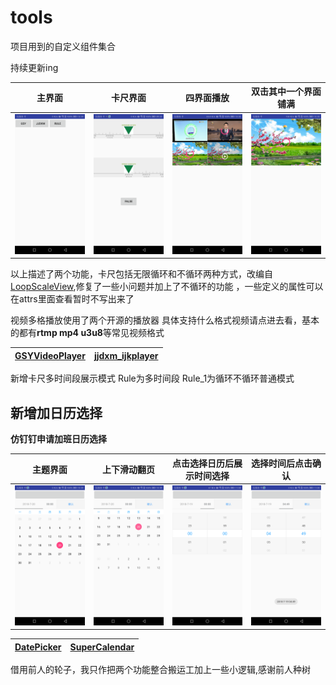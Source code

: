 # tools
项目用到的自定义组件集合

持续更新ing


|主界面|卡尺界面|四界面播放|双击其中一个界面铺满|
|--|--|--|--|
|![](https://github.com/KingZD/Resource/blob/master/tools/device-2018-07-10-133316.png?raw=true)|![](https://github.com/KingZD/Resource/blob/master/tools/device-2018-07-13-092205.png?raw=true)|![](https://github.com/KingZD/Resource/blob/master/tools/device-2018-07-10-133405.png?raw=true)|![](https://github.com/KingZD/Resource/blob/master/tools/device-2018-07-10-133417.png?raw=true)|


以上描述了两个功能，卡尺包括无限循环和不循环两种方式，改编自[LoopScaleView](https://github.com/PandaQAQ/LoopScale/blob/master/loopscaleview/src/main/java/com/pandaq/loopscaleview/LoopScaleView.java),修复了一些小问题并加上了不循环的功能 ，一些定义的属性可以在attrs里面查看暂时不写出来了

视频多格播放使用了两个开源的播放器 具体支持什么格式视频请点进去看，基本的都有**rtmp mp4 u3u8**等常见视频格式

|[GSYVideoPlayer](https://github.com/CarGuo/GSYVideoPlayer)|[jjdxm_ijkplayer](https://github.com/jjdxmashl/jjdxm_ijkplayer)|
|--|--|


新增卡尺多时间段展示模式 Rule为多时间段 Rule_1为循环不循环普通模式



## 新增加日历选择
**仿钉钉申请加班日历选择**

|主题界面|上下滑动翻页|点击选择日历后展示时间选择|选择时间后点击确认|
|--|--|--|--|
|![](https://github.com/KingZD/Resource/blob/master/tools/device-2018-07-20-105759.png?raw=true)|![](https://github.com/KingZD/Resource/blob/master/tools/device-2018-07-20-105829.png?raw=true)|![](https://github.com/KingZD/Resource/blob/master/tools/device-2018-07-20-105855.png?raw=true)|![](https://github.com/KingZD/Resource/blob/master/tools/device-2018-07-20-105924.png?raw=true)|

|[DatePicker](https://github.com/ycuwq/DatePicker)|[SuperCalendar](https://github.com/MagicMashRoom/SuperCalendar)|
|--|--|

借用前人的轮子，我只作把两个功能整合搬运工加上一些小逻辑,感谢前人种树

